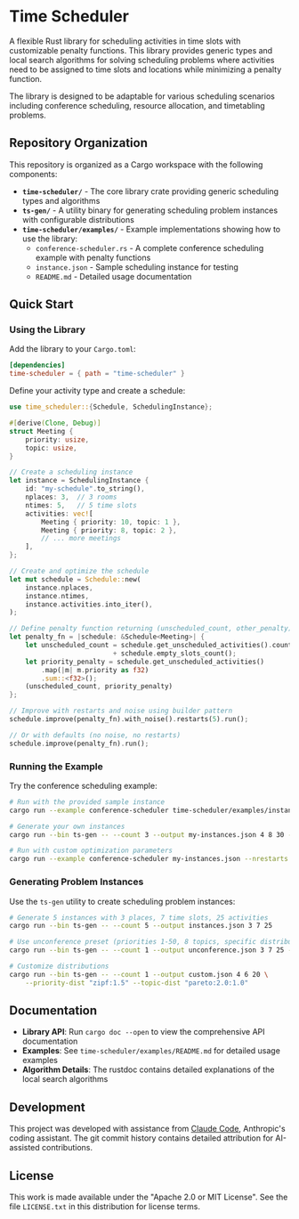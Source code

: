 # Time Scheduler

A flexible Rust library for scheduling activities in time
slots with customizable penalty functions. This library
provides generic types and local search algorithms for
solving scheduling problems where activities need to be
assigned to time slots and locations while minimizing a
penalty function.

The library is designed to be adaptable for various
scheduling scenarios including conference scheduling,
resource allocation, and timetabling problems.

## Repository Organization

This repository is organized as a Cargo workspace with the
following components:

* **`time-scheduler/`** - The core library crate providing
  generic scheduling types and algorithms
* **`ts-gen/`** - A utility binary for generating scheduling
  problem instances with configurable distributions
* **`time-scheduler/examples/`** - Example implementations
  showing how to use the library:
  * `conference-scheduler.rs` - A complete conference
    scheduling example with penalty functions
  * `instance.json` - Sample scheduling instance for testing
  * `README.md` - Detailed usage documentation

## Quick Start

### Using the Library

Add the library to your `Cargo.toml`:

```toml
[dependencies]
time-scheduler = { path = "time-scheduler" }
```

Define your activity type and create a schedule:

```rust
use time_scheduler::{Schedule, SchedulingInstance};

#[derive(Clone, Debug)]
struct Meeting {
    priority: usize,
    topic: usize,
}

// Create a scheduling instance
let instance = SchedulingInstance {
    id: "my-schedule".to_string(),
    nplaces: 3,  // 3 rooms
    ntimes: 5,   // 5 time slots
    activities: vec![
        Meeting { priority: 10, topic: 1 },
        Meeting { priority: 8, topic: 2 },
        // ... more meetings
    ],
};

// Create and optimize the schedule
let mut schedule = Schedule::new(
    instance.nplaces,
    instance.ntimes,
    instance.activities.into_iter(),
);

// Define penalty function returning (unscheduled_count, other_penalty)
let penalty_fn = |schedule: &Schedule<Meeting>| {
    let unscheduled_count = schedule.get_unscheduled_activities().count() 
                          + schedule.empty_slots_count();
    let priority_penalty = schedule.get_unscheduled_activities()
        .map(|m| m.priority as f32)
        .sum::<f32>();
    (unscheduled_count, priority_penalty)
};

// Improve with restarts and noise using builder pattern
schedule.improve(penalty_fn).with_noise().restarts(5).run();

// Or with defaults (no noise, no restarts)
schedule.improve(penalty_fn).run();
```

### Running the Example

Try the conference scheduling example:

```bash
# Run with the provided sample instance
cargo run --example conference-scheduler time-scheduler/examples/instance.json

# Generate your own instances
cargo run --bin ts-gen -- --count 3 --output my-instances.json 4 8 30 --unconference

# Run with custom optimization parameters
cargo run --example conference-scheduler my-instances.json --nrestarts 10 --noise
```

### Generating Problem Instances

Use the `ts-gen` utility to create scheduling problem instances:

```bash
# Generate 5 instances with 3 places, 7 time slots, 25 activities
cargo run --bin ts-gen -- --count 5 --output instances.json 3 7 25

# Use unconference preset (priorities 1-50, 8 topics, specific distributions)
cargo run --bin ts-gen -- --count 1 --output unconference.json 3 7 25 --unconference

# Customize distributions
cargo run --bin ts-gen -- --count 1 --output custom.json 4 6 20 \
    --priority-dist "zipf:1.5" --topic-dist "pareto:2.0:1.0"
```

## Documentation

- **Library API**: Run `cargo doc --open` to view the comprehensive API documentation
- **Examples**: See `time-scheduler/examples/README.md` for detailed usage examples
- **Algorithm Details**: The rustdoc contains detailed explanations of the local search algorithms

## Development

This project was developed with assistance from
[Claude Code](https://claude.ai/code), Anthropic's coding
assistant. The git commit history contains detailed
attribution for AI-assisted contributions.

## License

This work is made available under the "Apache 2.0 or MIT
License". See the file `LICENSE.txt` in this distribution for
license terms.
